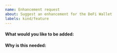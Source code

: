 ```yaml
---
name: Enhancement request
about: Suggest an enhancement for the DeFi Wallet
labels: kind/feature
---
```


<!-- Please only use this template for submitting enhancement/feature requests -->

#### What would you like to be added:

#### Why is this needed:
